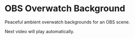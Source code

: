 
# OBS Overwatch Background  
  
Peaceful ambient overwatch backgrounds for an OBS scene.  
  
Next video will play automatically.
